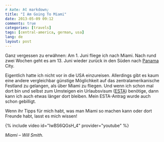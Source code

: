 ```yaml
---
# kate: hl markdown;
title: "I Am Going To Miami"
date: 2013-05-09 09:12
comments: true
categories: [travels]
tags: [central-america, german, usa]
lang: de
layout: post
---
```


Ganz vergessen zu erwähnen: Am 1. Juni fliege ich nach Miami. Nach rund zwei Wochen geht es am 13. Juni wieder zurück in den Süden nach [Panama](http://de.wikipedia.org/wiki/Panama "Panama auf Wikipedia") City.

Eigentlich hatte ich nicht vor in die USA einzureisen. Allerdings gibt es kaum eine andere vergleichbar günstige Möglichkeit auf das zentralamerikanische Festland zu gelangen, als über Miami zu fliegen. Und wenn ich schon mal dort bin und selbst zum Umsteigen ein Urlaubsvisum ([ESTA](http://de.wikipedia.org/wiki/Esta "Electronic System for Travel Authorization (ESTA) auf Wikipedia")) benötige, dann kann ich auch etwas länger dort bleiben. Mein ESTA-Antrag wurde auch schon gebilligt.

Wenn ihr Tipps für mich habt, was man Miami so machen kann oder dort Freunde habt, lasst es mich wissen!

{% include video id="IwBS6QGsH_4" provider="youtube" %}

*Miami – Will Smith.*
